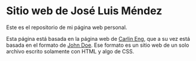 # Sitio web de José Luis Méndez
Este es el repositorio de mi página web personal. <p>Esta página está basada en la página web de <a href="https://carlineng.com/#home">Carlin Eng</a>, que a su vez está basada en el formato de <a href="https://github.com/cadars/john-doe/">John Doe</a>. Ese formato es un sitio web de un solo archivo escrito solamente con HTML y algo de CSS.</p>